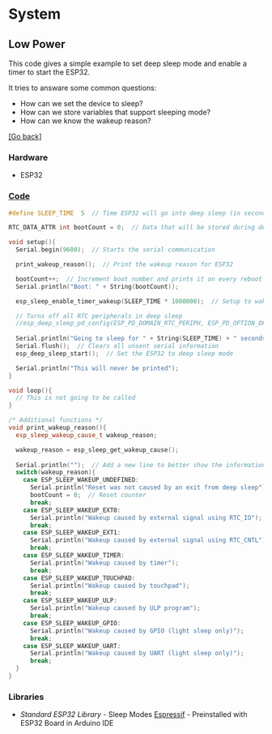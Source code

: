 # System
## Low Power
This code gives a simple example to set deep sleep mode and enable a timer to start the ESP32.

It tries to answare some common questions:
 - How can we set the device to sleep?
 - How can we store variables that support sleeping mode?
 - How can we know the wakeup reason?

[[Go back]](/system)

### Hardware
* ESP32

### [Code](low_power.ino)
```cpp
#define SLEEP_TIME  5  // Time ESP32 will go into deep sleep (in seconds)

RTC_DATA_ATTR int bootCount = 0;  // Data that will be stored during deep sleep mode

void setup(){
  Serial.begin(9600);  // Starts the serial communication

  print_wakeup_reason();  // Print the wakeup reason for ESP32

  bootCount++;  // Increment boot number and prints it on every reboot
  Serial.println("Boot: " + String(bootCount));

  esp_sleep_enable_timer_wakeup(SLEEP_TIME * 1000000);  // Setup to wake up after 5 seconds, defined in microseconds

  // Turns off all RTC peripherals in deep sleep
  //esp_deep_sleep_pd_config(ESP_PD_DOMAIN_RTC_PERIPH, ESP_PD_OPTION_OFF);  
  
  Serial.println("Going to sleep for " + String(SLEEP_TIME) + " seconds");
  Serial.flush();  // Clears all unsent serial information
  esp_deep_sleep_start();  // Set the ESP32 to deep sleep mode

  Serial.println("This will never be printed");
}

void loop(){
  // This is not going to be called
}

/* Additional functions */
void print_wakeup_reason(){
  esp_sleep_wakeup_cause_t wakeup_reason;

  wakeup_reason = esp_sleep_get_wakeup_cause();
  
  Serial.println("");  // Add a new line to better show the information
  switch(wakeup_reason){
    case ESP_SLEEP_WAKEUP_UNDEFINED:
      Serial.println("Reset was not caused by an exit from deep sleep");
      bootCount = 0;  // Reset counter
      break;
    case ESP_SLEEP_WAKEUP_EXT0: 
      Serial.println("Wakeup caused by external signal using RTC_IO"); 
      break;
    case ESP_SLEEP_WAKEUP_EXT1: 
      Serial.println("Wakeup caused by external signal using RTC_CNTL"); 
      break;
    case ESP_SLEEP_WAKEUP_TIMER: 
      Serial.println("Wakeup caused by timer"); 
      break;
    case ESP_SLEEP_WAKEUP_TOUCHPAD: 
      Serial.println("Wakeup caused by touchpad");
      break;
    case ESP_SLEEP_WAKEUP_ULP: 
      Serial.println("Wakeup caused by ULP program"); 
      break;
    case ESP_SLEEP_WAKEUP_GPIO:
      Serial.println("Wakeup caused by GPIO (light sleep only)");
      break;
    case ESP_SLEEP_WAKEUP_UART:
      Serial.println("Wakeup caused by UART (light sleep only)");
      break;
  }
}
```

### Libraries
* _Standard ESP32 Library_ - Sleep Modes [Espressif](https://docs.espressif.com/projects/esp-idf/en/latest/esp32/api-reference/system/sleep_modes.html)  - Preinstalled with ESP32 Board in Arduino IDE